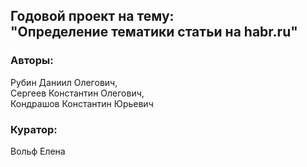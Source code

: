 ## Годовой проект на тему:<br>"Определение тематики статьи на habr.ru"
### Авторы: 
Рубин Даниил Олегович, <br> Сергеев Константин Олегович, <br> Кондрашов Константин Юрьевич
### Куратор: 
Вольф Елена
